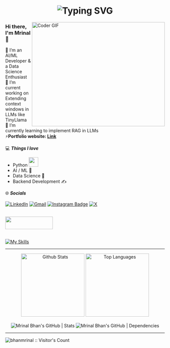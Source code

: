 <h1 align="center"><img src="https://readme-typing-svg.demolab.com?font=Fira+Code&pause=1000&color=9B72FF&random=false&width=435&lines=%22Learning%2C+Living%2C+Leveling+Up.%22" alt="Typing SVG" />
</h1>

<img align="right" src="https://github.com/rajaprerak/rajaprerak/blob/master/developer.gif" alt="Coder GIF" width="420" height="330">

### Hi there, I'm Mrinal 👋
🔭 I’m an AI/ML Developer & a Data Science Enthusiast<br>
🎯 I’m current working on Extending context windows in LLMs like TinyLlama<br>
🌱 I’m currently learning to implement RAG in LLMs <br>
⚡**Portfolio website: [Link](https://bhanmrinal-github-io.vercel.app/)**

💻 ***Things I love***
- Python <img src="https://media.giphy.com/media/WUlplcMpOCEmTGBtBW/giphy.gif" width="30">
- AI / ML 🤖
- Data Science 🔬
- Backend Development ✍️

    

🌐 ***Socials***<br><br>
[![LinkedIn](https://img.shields.io/badge/linkedin-%230077B5.svg?style=for-the-badge&logo=linkedin&logoColor=white)](https://www.linkedin.com/in/mrinal-bhan/)
[![Gmail](https://img.shields.io/badge/Gmail-D14836?style=for-the-badge&logo=gmail&logoColor=white)](mailto:bhanmrinal@gmail.com) 
[![Instagram Badge](https://img.shields.io/badge/Instagram-E4405F?style=for-the-badge&logo=instagram&logoColor=white)](https://www.instagram.com/mrinalbhan/)
[![X](https://img.shields.io/badge/X-%23000000.svg?style=for-the-badge&logo=X&logoColor=white)](https://twitter.com/oompaloompa)
<br><br>



<img width="150" height="40" src="https://github.com/vinodjangid07/vinodjangid07/assets/86096184/96fc909c-2e49-4d81-8f7e-b46471d60e53">
<br>
<br>

[![My Skills](https://skillicons.dev/icons?i=py,cpp,django,mysql,opencv,r,selenium,fastapi,flask,git,github,graphql,html,css,jquery,latex,matlab,mongodb,anaconda,aws,azure,firebase,gcp,linux,notion,obsidian,powershell,sklearn,tensorflow,vscode)](https://skillicons.dev)



___

<div align="center">
  <img alt="Github Stats" src="https://github-readme-stats.vercel.app/api?username=bhanmrinal&show_icons=true&include_all_commits=true&count_private=true&theme=chartreuse-dark&bg_color=282c34&hide_border=true" height="200" />
  <img alt="Top Languages" src="https://github-readme-stats.vercel.app/api/top-langs/?username=bhanmrinal&langs_count=10&layout=compact&theme=chartreuse-dark&bg_color=282c34&hide_border=true" height="200" />
</div>

<br />

<div align="center">
  <img alt="Mrinal Bhan's GitHub | Stats" src="https://stats.quine.sh/bhanmrinal/github?theme=dark" />
  <img alt="Mrinal Bhan's GitHub | Dependencies" src="https://stats.quine.sh/bhanmrinal/dependencies?theme=chartreuse-dark" />
</div>

___

<img align="left" src="https://profile-counter.glitch.me/{bhanmrinal}/count.svg" alt="bhanmrinal :: Visitor's Count" />
